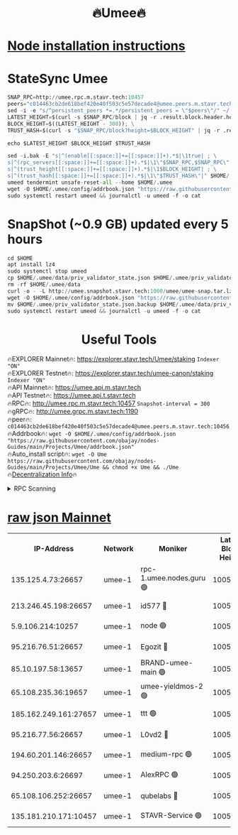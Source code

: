 <h1 align="center"> 🔥Umee🔥</h1>


[Node installation instructions](https://github.com/obajay/nodes-Guides/tree/main/Projects/Umee)
=
# StateSync Umee
```python
SNAP_RPC=http://umee.rpc.m.stavr.tech:10457
peers="c014463cb2de618bef420e40f503c5e57decade4@umee.peers.m.stavr.tech:10456"
sed -i -e "s/^persistent_peers *=.*/persistent_peers = \"$peers\"/" ~/.umee/config/config.toml
LATEST_HEIGHT=$(curl -s $SNAP_RPC/block | jq -r .result.block.header.height); \
BLOCK_HEIGHT=$((LATEST_HEIGHT - 300)); \
TRUST_HASH=$(curl -s "$SNAP_RPC/block?height=$BLOCK_HEIGHT" | jq -r .result.block_id.hash)

echo $LATEST_HEIGHT $BLOCK_HEIGHT $TRUST_HASH

sed -i.bak -E "s|^(enable[[:space:]]+=[[:space:]]+).*$|\1true| ; \
s|^(rpc_servers[[:space:]]+=[[:space:]]+).*$|\1\"$SNAP_RPC,$SNAP_RPC\"| ; \
s|^(trust_height[[:space:]]+=[[:space:]]+).*$|\1$BLOCK_HEIGHT| ; \
s|^(trust_hash[[:space:]]+=[[:space:]]+).*$|\1\"$TRUST_HASH\"|" $HOME/.umee/config/config.toml
umeed tendermint unsafe-reset-all --home $HOME/.umee
wget -O $HOME/.umee/config/addrbook.json "https://raw.githubusercontent.com/obajay/nodes-Guides/main/Projects/Umee/addrbook.json"
sudo systemctl restart umeed && journalctl -u umeed -f -o cat
```
# SnapShot (~0.9 GB) updated every 5 hours
```python
cd $HOME
apt install lz4
sudo systemctl stop umeed
cp $HOME/.umee/data/priv_validator_state.json $HOME/.umee/priv_validator_state.json.backup
rm -rf $HOME/.umee/data
curl -o - -L http://umee.snapshot.stavr.tech:1000/umee/umee-snap.tar.lz4 | lz4 -c -d - | tar -x -C $HOME/.umee --strip-components 2
wget -O $HOME/.umee/config/addrbook.json "https://raw.githubusercontent.com/obajay/nodes-Guides/main/Projects/Umee/addrbook.json"
mv $HOME/.umee/priv_validator_state.json.backup $HOME/.umee/data/priv_validator_state.json
sudo systemctl restart umeed && journalctl -u umeed -f -o cat
```
 <h1 align="center"> Useful Tools</h1>

🔥EXPLORER Mainnet🔥:      https://explorer.stavr.tech/Umee/staking             `Indexer "ON"` \
🔥EXPLORER Testnet🔥:        https://explorer.stavr.tech/umee-canon/staking      `Indexer "ON"` \
🔥API Mainnet🔥:                   https://umee.api.m.stavr.tech \
🔥API Testnet🔥:                     https://umee.api.t.stavr.tech \
🔥RPC🔥:                                   http://umee.rpc.m.stavr.tech:10457                     `Snapshot-interval = 300` \
🔥gRPC🔥:                              http://umee.grpc.m.stavr.tech:1190 \
🔥peer🔥:                     `c014463cb2de618bef420e40f503c5e57decade4@umee.peers.m.stavr.tech:10456` \
🔥Addrbook🔥:    ```wget -O $HOME/.umee/config/addrbook.json "https://raw.githubusercontent.com/obajay/nodes-Guides/main/Projects/Umee/addrbook.json"``` \
🔥Auto_install script🔥: ```wget -O Ume https://raw.githubusercontent.com/obajay/nodes-Guides/main/Projects/Umee/Ume && chmod +x Ume && ./Ume``` \
🔥[Decentralization Info](https://github.com/obajay/StateSync-snapshots/tree/main/Projects/Umee/Decentralization)🔥

<details>
<summary>RPC Scanning</summary>

<h2 align="center"> We scan nodes in real time every 4 hours. And we provide the final result of RPC endpoints.
We cannot influence the operation of these nodes in any way. </h2>


```python
If Voting Power is higher than 0 --> then the Node is a validator of the network and may be subject to attack and be a potential threat to the chain.
```
```python
We marked such validators with a red symbol
```

</details>

[raw json Mainnet](https://rpc-check.umeem.stavr.tech/umeem/rpc-umeem-result.json)
=



<table><tr><th>IP-Address</th><th>Network</th><th>Moniker</th><th>Latest Block Height</th><th>Earliest Block Height</th><th>Catching Up</th><th>Tx Index</th><th>Voting Power</th><th>Scan Time</th></tr><tr><td>135.125.4.73:26657</td><td>umee-1</td><td>rpc-1.umee.nodes.guru 🟢</td><td>10059259</td><td>5167386</td><td>False</td><td>on</td><td>0</td><td>2024-01-09T12:44:00.728913390UTC</td></tr><tr><td>213.246.45.198:26657</td><td>umee-1</td><td>id577 🔴</td><td>10059244</td><td>7100001</td><td>False</td><td>on</td><td>35105585</td><td>2024-01-09T12:42:33.141849718UTC</td></tr><tr><td>5.9.106.214:10257</td><td>umee-1</td><td>node 🟢</td><td>10059254</td><td>7942001</td><td>False</td><td>on</td><td>0</td><td>2024-01-09T12:43:35.480772064UTC</td></tr><tr><td>95.216.76.51:26657</td><td>umee-1</td><td>Egozit 🔴</td><td>10059259</td><td>8262001</td><td>False</td><td>off</td><td>38162636</td><td>2024-01-09T12:44:00.312695247UTC</td></tr><tr><td>85.10.197.58:13657</td><td>umee-1</td><td>BRAND-umee-main 🟢</td><td>10059247</td><td>8427832</td><td>False</td><td>on</td><td>0</td><td>2024-01-09T12:42:52.823286514UTC</td></tr><tr><td>65.108.235.36:19657</td><td>umee-1</td><td>umee-yieldmos-2 🟢</td><td>10059237</td><td>9575548</td><td>False</td><td>on</td><td>0</td><td>2024-01-09T12:41:55.912164176UTC</td></tr><tr><td>185.162.249.161:27657</td><td>umee-1</td><td>ttt 🟢</td><td>10059251</td><td>9733423</td><td>False</td><td>on</td><td>0</td><td>2024-01-09T12:43:20.793489249UTC</td></tr><tr><td>95.216.77.56:26657</td><td>umee-1</td><td>L0vd2 🔴</td><td>10059262</td><td>9959262</td><td>False</td><td>off</td><td>37295131</td><td>2024-01-09T12:44:19.989852772UTC</td></tr><tr><td>194.60.201.146:26657</td><td>umee-1</td><td>medium-rpc 🟢</td><td>10059245</td><td>9984137</td><td>False</td><td>on</td><td>0</td><td>2024-01-09T12:42:39.609167201UTC</td></tr><tr><td>94.250.203.6:26697</td><td>umee-1</td><td>AlexRPC 🟢</td><td>10059246</td><td>9998001</td><td>False</td><td>on</td><td>0</td><td>2024-01-09T12:42:46.408158901UTC</td></tr><tr><td>65.108.106.252:26657</td><td>umee-1</td><td>qubelabs 🔴</td><td>10059247</td><td>10042989</td><td>False</td><td>on</td><td>36642407</td><td>2024-01-09T12:42:53.230291677UTC</td></tr><tr><td>135.181.210.171:10457</td><td>umee-1</td><td>STAVR-Service 🟢</td><td>10059260</td><td>10053601</td><td>False</td><td>on</td><td>0</td><td>2024-01-09T12:44:09.315925128UTC</td></tr></table>
